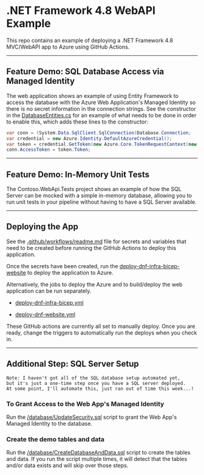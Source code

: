 # .NET Framework 4.8 WebAPI Example

This repo contains an example of deploying a .NET Framework 4.8 MVC/WebAPI app to Azure using GitHub Actions.

---

## Feature Demo: SQL Database Access via Managed Identity

The web application shows an example of using Entity Framework to access the database with the Azure Web Application's Managed Identity so there is no secret information in the connection strings. See the constructor in the [DatabaseEntities.cs](/web/Contoso.WebApi/Models/DatabaseEntities.cs) for an example of what needs to be done in order to enable this, which adds these lines to the constructor:

``` csharp
var conn = (System.Data.SqlClient.SqlConnection)Database.Connection;
var credential = new Azure.Identity.DefaultAzureCredential();
var token = credential.GetToken(new Azure.Core.TokenRequestContext(new[] { "https://database.windows.net/.default" }));
conn.AccessToken = token.Token;
```

---

## Feature Demo: In-Memory Unit Tests

The Contoso.WebApi.Tests project shows an example of how the SQL Server can be mocked with a simple in-memory database, allowing you to run unit tests in your pipeline without having to have a SQL Server available.

---

## Deploying the App

See the [.github/workflows/readme.md](.github/workflows/readme.md) file for secrets and variables that need to be created before running the GitHub Actions to deploy this application.

Once the secrets have been created, run the [deploy-dnf-infra-bicep-website](.github/workflows/deploy-dnf-infra-bicep-website.yml) to deploy the application to Azure.

Alternatively, the jobs to deploy the Azure and to build/deploy the web application can be run separately.

- [deploy-dnf-infra-bicep.yml](.github/workflows/deploy-dnf-infra-bicep.yml)

- [deploy-dnf-website.yml](.github/workflows/deploy-dnf-website.yml)

These GitHub actions are currently all set to manually deploy. Once you are ready, change the triggers to automatically run the deploys when you check in.

---

## Additional Step: SQL Server Setup

    Note: I haven't got all of the SQL database setup automated yet, 
    but it's just a one-time step once you have a SQL server deployed. 
    At some point, I'll automate this, just ran out of time this week...!

### To Grant Access to the Web App's Managed Identity

Run the [/database/UpdateSecurity.sql](/database/UpdateSecurity.sql) script to grant the Web App's Managed Identity to the database.

### Create the demo tables and data

Run the [/database/CreateDatabaseAndData.sql](/database/CreateDatabaseAndData.sql) script to create the tables and data. If you run the script multiple times, it will detect that the tables and/or data exists and will skip over those steps.
